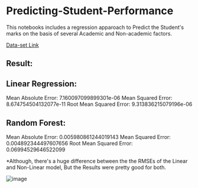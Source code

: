 # Predicting-Student-Performance
This notebooks includes a regression apparoach to Predict the Student's marks on the basis of several Academic and Non-academic factors.

[Data-set Link](https://archive.ics.uci.edu/ml/datasets/Student+Performance)


Result:
--

Linear Regression:
--
Mean Absolute Error: 7.160097099899301e-06
Mean Squared Error: 8.674754504132077e-11
Root Mean Squared Error: 9.313836215079196e-06


Random Forest:
--
Mean Absolute Error: 0.005980861244019143
Mean Squared Error: 0.004892344497607656
Root Mean Squared Error: 0.06994529646522099


*Although, there's a huge difference between the the RMSEs of the Linear and Non-Linear model, But the Results were pretty good for both.

![image](https://user-images.githubusercontent.com/50799215/121343476-5b319c80-c940-11eb-9b84-3cd1bc4f8570.png)



